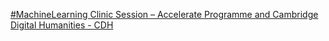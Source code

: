 [#MachineLearning Clinic Session – Accelerate Programme and Cambridge Digital Humanities - CDH](https://qi.tc/qi/113265)